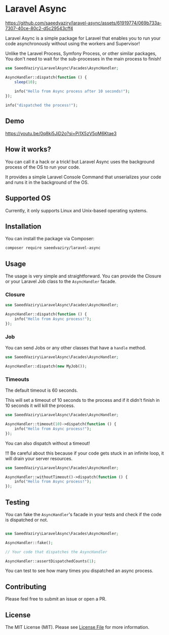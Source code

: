 # Laravel Async

https://github.com/saeedvaziry/laravel-async/assets/61919774/069b733a-7307-40ce-80c2-d5c29543cff4

Laravel Async is a simple package for Laravel that enables you to run your code asynchronously without using
the workers and Supervisor!

Unlike the Laravel Process, Symfony Process, or other similar packages, You don't need to wait for the sub-processes in the main process to finish!

```php
use SaeedVaziry\LaravelAsync\Facades\AsyncHandler;

AsyncHandler::dispatch(function () {
    sleep(10);
    
    info("Hello from Async process after 10 seconds!");
});

info("dispatched the process!");
```

## Demo

https://youtu.be/0q8ki5JiD2o?si=Pi1X5zV5oM6Ktae3

## How it works?

You can call it a hack or a trick! but Laravel Async uses the background process of the OS to run your code.

It provides a simple Laravel Console Command that unserializes your code and runs it in the background of the OS.

## Supported OS

Currently, it only supports Linux and Unix-based operating systems.

## Installation

You can install the package via Composer:

```bash
composer require saeedvaziry/laravel-async
```

## Usage

The usage is very simple and straightforward. You can provide the Closure or your Laravel Job class to the `AsyncHandler` facade.

### Closure

```php
use SaeedVaziry\LaravelAsync\Facades\AsyncHandler;

AsyncHandler::dispatch(function () {
    info("Hello from Async process!");
});
```

### Job

You can send Jobs or any other classes that have a `handle` method.

```php
use SaeedVaziry\LaravelAsync\Facades\AsyncHandler;

AsyncHandler::dispatch(new MyJob());
```

### Timeouts

The default timeout is 60 seconds.

This will set a timeout of 10 seconds to the process and if it didn't finish in 10 seconds it will kill the process.

```php
use SaeedVaziry\LaravelAsync\Facades\AsyncHandler;

AsyncHandler::timeout(10)->dispatch(function () {
    info("Hello from Async process!");
});
```

You can also dispatch without a timeout! 

!!! Be careful about this because if your code gets stuck in an infinite loop, it will drain your server resources.

```php
use SaeedVaziry\LaravelAsync\Facades\AsyncHandler;

AsyncHandler::withoutTimeout()->dispatch(function () {
    info("Hello from Async process!");
});
```

## Testing

You can fake the `AsyncHandler`'s facade in your tests and check if the code is dispatched or not.

```php

use SaeedVaziry\LaravelAsync\Facades\AsyncHandler;

AsyncHandler::fake();

// Your code that dispatches the AsyncHandler

AsyncHandler::assertDispatchedCounts(1);
```

You can test to see how many times you dispatched an async process.

## Contributing

Please feel free to submit an issue or open a PR.

## License

The MIT License (MIT). Please see [License File](LICENSE.md) for more information.

